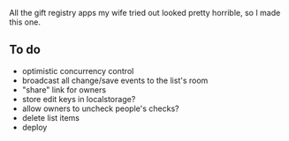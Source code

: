 All the gift registry apps my wife tried out looked pretty horrible, so I made this one.

## To do

- optimistic concurrency control
- broadcast all change/save events to the list's room
- "share" link for owners
- store edit keys in localstorage?
- allow owners to uncheck people's checks?
- delete list items
- deploy
